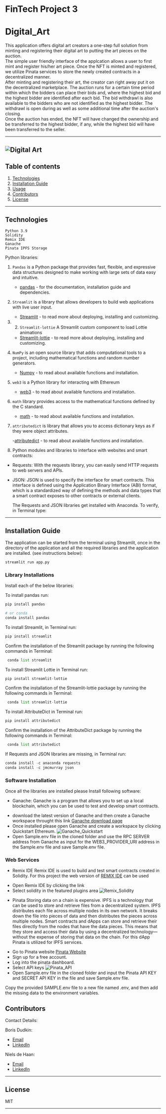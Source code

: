# FinTech Project 3 
# Digital_Art

This application offers digital art creators a one-step full solution from minting and registering their digital art to putting the art pieces on the auction.</br>
The simple user friendly interface of the applcation allows a user to first mint and register his/her art piece. Once the NFT is minted and registered, we utilize Pinata services to store the newly created contracts in a decentralized manner. </br>
After minting and registering their art, the creator can right away put it on the decentralized marketplace. The auction runs for a certain time period within which the bidders can place their bids and, where the highest bid and the highest bidder are identified after each bid. The bid withdrawl is also available to the bidders who are not identified as the highest bidder. The withdrawl is open during as well as some additional time after the auction's closing.</br>
Once the auction has ended, the NFT will have changed the ownership and be transferred to the highest bidder, if any, while the highest bid will have been transferred to the seller.

---
![Digital Art](Images/robo.jpg)
---

## Table of contents

1. [Technologies](#technologies)
2. [Installation Guide](#installation-guide)
3. [Usage](#usage)
4. [Contributors](#contributors)
5. [License](#license)

---

## Technologies
```
Python 3.9
Solidity
Remix IDE
Ganache
Pinata IPFS Storage
```

Python libraries:

1. `Pandas` is a Python package that provides fast, flexible, and expressive data structures designed to make working with large sets of data easy and intuitive.

   - [pandas](https://github.com/pandas-dev/pandas) - for the documentation, installation guide and dependencies.

2. `Streamlit` is a library that allows developers to build web applications with live user input.

   - [Streamlit](https://streamlit.io/) - to read more about deploying, installing and customizing.<br/>

3. 2. `Streamlit-lottie` A Streamlit custom component to load Lottie animations

   - [Streamlit-lottie](https://pypi.org/project/streamlit-lottie/) - to read more about deploying, installing and customizing.<br/>

3. `NumPy` is an open source library that adds computational tools to a project, including mathematical functions and random number generators.

   - [Numpy](https://numpy.org/) - to read about available functions and installation.<br/>

4. `web3` is a Python library for interacting with Ethereum

    - [web3](https://pypi.org/project/web3/) - to read about available functions and installation.<br/>
    
5. `math` library provides access to the mathematical functions defined by the C standard.

    - [math](https://docs.python.org/3/library/math.html) - to read about available functions and installation.<br/>

6. `attributedict` is library that allows you to access dictionary keys as if they were object attributes. 

    -[attributedict](https://pypi.org/project/attributedict/) - to read about available functions and installation.<br/>


6. Python modules and libraries to interface with websites and smart contracts:

- Requests: With the requests library, you can easily send HTTP requests to web servers and APIs. 

- JSON: JSON is used to specify the interface for smart contracts. This interface is defined using the Application Binary Interface (ABI) format, which is a standardized way of defining the methods and data types that a smart contract exposes to other contracts or external clients.

  The Requests and JSON libraries get installed with Anaconda. To verify, in Terminal type:

---

## Installation Guide

The application can be started from the terminal using Streamlit, once in the directory of the application and all the required libraries and the application are installed.  (see instructions below):<br/>

```python
streamlit run app.py
```


### Library Installations

Install each of the below libraries:<br/>

To install pandas run:

```python
pip install pandas
```

```python
# or conda
conda install pandas
```
To install Streamlit, in Terminal run:

```python
pip install streamlit
```

Confirm the installation of the Streamlit package by running the following commands in Terminal:

```python
 conda list streamlit
```

To install Streamlit Lottie in Terminal run:

```python
pip install streamlit-lottie
```

Confirm the installation of the Streamlit-lottie package by running the following commands in Terminal:

```python
 conda list streamlit-lottie
```
To install AttributeDict in Terminal run:

```python
pip install attributedict
```
Confirm the installation of the AttributeDict package by running the following commands in Terminal:

```python
 conda list attributedict
```


If Requests and JSON libraries are missing, in Terminal run:

```python
conda install -c anaconda requests
conda install -c jmcmurray json
```

### Software Installation
Once all the libraries are installed please Install following software:

* Ganache:
Ganache is a program that allows you to set up a local blockchain, which you can be used to test and develop smart contracts.
- download the latest version of Ganache and then create a Ganache workspace throught this link [Ganache download page](https://trufflesuite.com/ganache/)
- Once installed please open Ganache and create a workspace by clicking Quickstart Ethereum. 
![Ganache_Quickstart](Images/Ganache_quickstart.jpg)
- Open Sample.env file in the cloned folder and use the RPC SERVER address from Ganache as input for the WEB3_PROVIDER_URI address in the Sample.env file and save Sample.env file. 

### Web Services

* Remix IDE
Remix IDE is used to build and test smart contracts created in Solidity. For this project the web version of [REMIX IDE](https://remix.ethereum.org/) can be used
- Open Remix IDE by clicking the link
- Select solidity in the featured plugins area
![Remix_Solidity](Images/Remix_solidity.jpg)

* Pinata
Storing data on a chain is expensive. IPFS is a technology that can be used to store and retrieve files from a decentralized system. IPFS distributes each file across multiple nodes in its own network. It breaks down the file into pieces of data and then distributes the pieces across multiple nodes. Smart contracts and dApps can store and retrieve their files directly from the nodes that have the data pieces. This means that they store and access their data by using a decentralized technology—without the expense of storing that data on the chain.
For this dApp Pinata is utilized for IPFS services. 

- Go to Pinata website [Pinata Website](https://www.pinata.cloud/)
- Sign up for a free account.
- Log into the pinata dashboard. 
- Select API keys 
![Pinata_API](Images/Pinata_API.jpg)
- Open Sample.env file in the cloned folder and input the Pinata API KEY and SECRET API KEY in the file and save Sample.env file. 





Copy the provided SAMPLE.env file to a new file named .env, and then add the missing data to the environment variables.

## Contributors

Contact Details:

Boris Dudkin:
- [Email](boris.dudkin@gmail.com)
- [LinkedIn](www.linkedin.com/in/Boris-Dudkin)

Niels de Haan:
- [Email](nlsdhn@gmail.com)
- [LinkedIn](www.linkedin.com/in/nielsdehaan)
---

## License

MIT

---